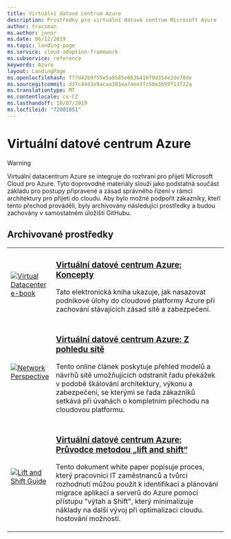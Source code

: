 ```yaml
---
title: Virtuální datové centrum Azure
description: Prostředky pro virtuální datové centrum Microsoft Azure
author: tracsman
ms.author: jonor
ms.date: 06/12/2019
ms.topic: landing-page
ms.service: cloud-adoption-framework
ms.subservice: reference
keywords: Azure
layout: LandingPage
ms.openlocfilehash: f77d42b9f55e5a8585e663b416f0d354e2de78de
ms.sourcegitcommit: d37c4443e9acaa381ea74ee3fc50e3b99f13f22a
ms.translationtype: MT
ms.contentlocale: cs-CZ
ms.lasthandoff: 10/07/2019
ms.locfileid: "72001851"
---
```

# <a name="azure-virtual-datacenter"></a>Virtuální datové centrum Azure

> [!WARNING]
> Virtuální datacentrum Azure se integruje do rozhraní pro přijetí Microsoft Cloud pro Azure. Tyto doprovodné materiály slouží jako podstatná součást základu pro postupy připravené a zásad správného řízení v rámci architektury pro přijetí do cloudu. Aby bylo možné podpořit zákazníky, kteří tento přechod prováděli, byly archivovány následující prostředky a budou zachovány v samostatném úložišti GitHubu.

## <a name="archived-resources"></a>Archivované prostředky

<!-- markdownlint-disable MD033 -->

<table>
<tr>
    <td style="width: 64px; vertical-align: middle;"><a href="https://raw.githubusercontent.com/microsoft/CloudAdoptionFramework/master/archive/vdc/Azure_Virtual_Datacenter.pdf"><img src="../_images/vdc/virtual-datacenter.svg" alt="Virtual Datacenter e-book" /></a></td>
    <td>
        <h3><a href="https://raw.githubusercontent.com/microsoft/CloudAdoptionFramework/master/archive/vdc/Azure_Virtual_Datacenter.pdf">Virtuální datové centrum Azure: Koncepty</a></h3>
        <p>Tato elektronická kniha ukazuje, jak nasazovat podnikové úlohy do cloudové platformy Azure při zachování stávajících zásad sítě a zabezpečení.</p>
    </td>
</tr>
<tr>
    <td style="width: 64px; vertical-align: middle;"><a href="./networking-vdc.md"><img src="../_images/vdc/vdc-network.png" alt="Network Perspective" /></a></td>
    <td>
        <h3><a href="./networking-vdc.md">Virtuální datové centrum Azure: Z pohledu sítě</a></h3>
        <p>Tento online článek poskytuje přehled modelů a návrhů sítě umožňujících odstranit řadu překážek v podobě škálování architektury, výkonu a zabezpečení, se kterými se řada zákazníků setkává při úvahách o kompletním přechodu na cloudovou platformu.</p>
    </td>
</tr>
<tr>
    <td style="width: 64px; vertical-align: middle;"><a href="https://raw.githubusercontent.com/microsoft/CloudAdoptionFramework/master/archive/vdc/Azure_Virtual_Datacenter_Lift_and_Shift_Guide.pdf"><img src="../_images/vdc/vdc-lift-and-shift.png" alt="Lift and Shift Guide" /></a></td>
    <td>
        <h3><a href="https://raw.githubusercontent.com/microsoft/CloudAdoptionFramework/master/archive/vdc/Azure_Virtual_Datacenter_Lift_and_Shift_Guide.pdf">Virtuální datové centrum Azure: Průvodce metodou „lift and shift“</a></h3>
        <p>Tento dokument white paper popisuje proces, který pracovníci IT zaměstnanců a tvůrci rozhodnutí můžou použít k identifikaci a plánování migrace aplikací a serverů do Azure pomocí přístupu "výtah a Shift", který minimalizuje náklady na další vývoj při optimalizaci cloudu. hostování možností.</p>
    </td>
</tr>
</table>

<!-- markdownlint-enable MD033 -->
